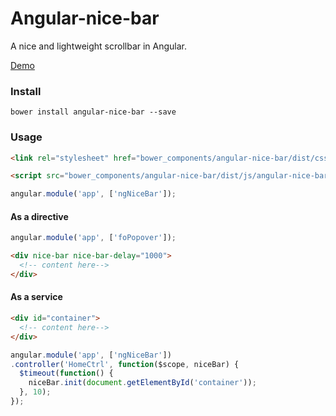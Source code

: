 # Angular-nice-bar
A nice and lightweight scrollbar in Angular.

[Demo](http://forsigner.com/nice-bar)

### Install

```
bower install angular-nice-bar --save
```
### Usage

``` html
<link rel="stylesheet" href="bower_components/angular-nice-bar/dist/css/angular-nice-bar.css" />

<script src="bower_components/angular-nice-bar/dist/js/angular-nice-bar.js"></script>

```

```js
angular.module('app', ['ngNiceBar']);
```

#### As a directive

```js
angular.module('app', ['foPopover']);
```

```html
<div nice-bar nice-bar-delay="1000">
  <!-- content here-->
</div>
```

#### As a service

``` html
<div id="container">
  <!-- content here-->
</div>
```

```js
angular.module('app', ['ngNiceBar'])
.controller('HomeCtrl', function($scope, niceBar) {
  $timeout(function() {
    niceBar.init(document.getElementById('container'));
  }, 10);
});
```
